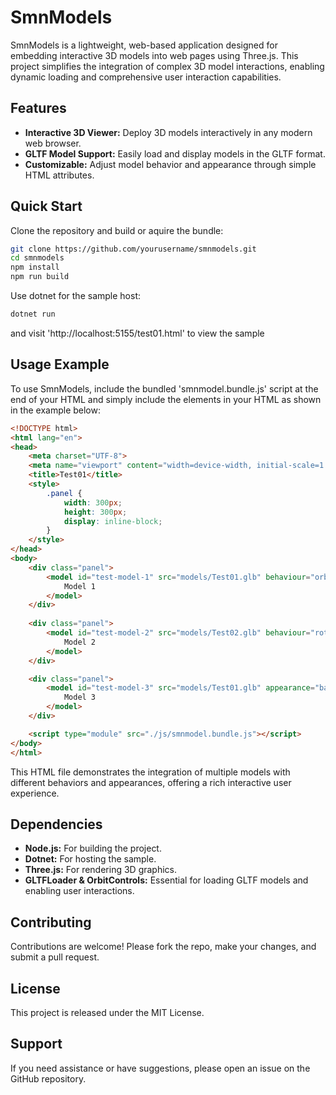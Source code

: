 # SmnModels

SmnModels is a lightweight, web-based application designed for embedding interactive 3D models into web pages using Three.js. This project simplifies the integration of complex 3D model interactions, enabling dynamic loading and comprehensive user interaction capabilities.

## Features

- **Interactive 3D Viewer:** Deploy 3D models interactively in any modern web browser.
- **GLTF Model Support:** Easily load and display models in the GLTF format.
- **Customizable:** Adjust model behavior and appearance through simple HTML attributes.

## Quick Start

Clone the repository and build or aquire the bundle:
```bash
git clone https://github.com/yourusername/smnmodels.git
cd smnmodels
npm install
npm run build
```

Use dotnet for the sample host:
```bash
dotnet run
```
and visit 'http://localhost:5155/test01.html' to view the sample

## Usage Example

To use SmnModels, include the bundled 'smnmodel.bundle.js' script at the end of your HTML and simply include the <model> elements in your HTML as shown in the example below:

```html
<!DOCTYPE html>
<html lang="en">
<head>
    <meta charset="UTF-8">
    <meta name="viewport" content="width=device-width, initial-scale=1.0">
    <title>Test01</title>
    <style>
        .panel {
            width: 300px;
            height: 300px;
            display: inline-block;
        }
    </style>
</head>
<body>
    <div class="panel">
        <model id="test-model-1" src="models/Test01.glb" behaviour="orbit 1 5" appearance="background-color:transparent; ambient-intensity:1;" scale="0.7" rotation="45 45 0">
            Model 1
        </model>
    </div>
    
    <div class="panel">
        <model id="test-model-2" src="models/Test02.glb" behaviour="rotate -0.01">
            Model 2
        </model>
    </div>

    <div class="panel">
        <model id="test-model-3" src="models/Test01.glb" appearance="background-color:#660011; ambient-intensity:1;" rotation="45 45 0" scale="0.75">
            Model 3
        </model>
    </div>

    <script type="module" src="./js/smnmodel.bundle.js"></script>
</body>
</html>
```

This HTML file demonstrates the integration of multiple models with different behaviors and appearances, offering a rich interactive user experience.

## Dependencies

- **Node.js:** For building the project.
- **Dotnet:** For hosting the sample.
- **Three.js:** For rendering 3D graphics.
- **GLTFLoader & OrbitControls:** Essential for loading GLTF models and enabling user interactions.

## Contributing

Contributions are welcome! Please fork the repo, make your changes, and submit a pull request.

## License

This project is released under the MIT License.

## Support

If you need assistance or have suggestions, please open an issue on the GitHub repository.
